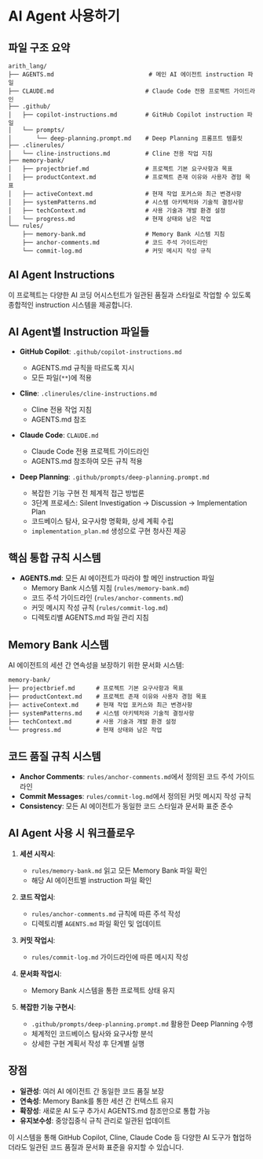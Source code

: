# AI Agent 사용하기

## 파일 구조 요약

```
arith_lang/
├── AGENTS.md                           # 메인 AI 에이전트 instruction 파일
├── CLAUDE.md                          # Claude Code 전용 프로젝트 가이드라인
├── .github/
│   ├── copilot-instructions.md        # GitHub Copilot instruction 파일
│   └── prompts/
│       └── deep-planning.prompt.md    # Deep Planning 프롬프트 템플릿
├── .clinerules/
│   └── cline-instructions.md          # Cline 전용 작업 지침
├── memory-bank/
│   ├── projectbrief.md                # 프로젝트 기본 요구사항과 목표
│   ├── productContext.md              # 프로젝트 존재 이유와 사용자 경험 목표
│   ├── activeContext.md               # 현재 작업 포커스와 최근 변경사항
│   ├── systemPatterns.md              # 시스템 아키텍처와 기술적 결정사항
│   ├── techContext.md                 # 사용 기술과 개발 환경 설정
│   └── progress.md                    # 현재 상태와 남은 작업
└── rules/
    ├── memory-bank.md                 # Memory Bank 시스템 지침
    ├── anchor-comments.md             # 코드 주석 가이드라인
    └── commit-log.md                  # 커밋 메시지 작성 규칙
```

## AI Agent Instructions

이 프로젝트는 다양한 AI 코딩 어시스턴트가 일관된 품질과 스타일로 작업할 수 있도록 종합적인 instruction 시스템을 제공합니다.

## AI Agent별 Instruction 파일들

- **GitHub Copilot**: `.github/copilot-instructions.md`
  - AGENTS.md 규칙을 따르도록 지시
  - 모든 파일(`**`)에 적용

- **Cline**: `.clinerules/cline-instructions.md`
  - Cline 전용 작업 지침
  - AGENTS.md 참조

- **Claude Code**: `CLAUDE.md`
  - Claude Code 전용 프로젝트 가이드라인
  - AGENTS.md 참조하여 모든 규칙 적용

- **Deep Planning**: `.github/prompts/deep-planning.prompt.md`
  - 복잡한 기능 구현 전 체계적 접근 방법론
  - 3단계 프로세스: Silent Investigation → Discussion → Implementation Plan
  - 코드베이스 탐사, 요구사항 명확화, 상세 계획 수립
  - `implementation_plan.md` 생성으로 구현 청사진 제공

## 핵심 통합 규칙 시스템

- **AGENTS.md**: 모든 AI 에이전트가 따라야 할 메인 instruction 파일
  - Memory Bank 시스템 지침 (`rules/memory-bank.md`)
  - 코드 주석 가이드라인 (`rules/anchor-comments.md`)  
  - 커밋 메시지 작성 규칙 (`rules/commit-log.md`)
  - 디렉토리별 AGENTS.md 파일 관리 지침

## Memory Bank 시스템

AI 에이전트의 세션 간 연속성을 보장하기 위한 문서화 시스템:

```
memory-bank/
├── projectbrief.md      # 프로젝트 기본 요구사항과 목표
├── productContext.md    # 프로젝트 존재 이유와 사용자 경험 목표
├── activeContext.md     # 현재 작업 포커스와 최근 변경사항
├── systemPatterns.md    # 시스템 아키텍처와 기술적 결정사항
├── techContext.md       # 사용 기술과 개발 환경 설정
└── progress.md          # 현재 상태와 남은 작업
```

## 코드 품질 규칙 시스템

- **Anchor Comments**: `rules/anchor-comments.md`에서 정의된 코드 주석 가이드라인
- **Commit Messages**: `rules/commit-log.md`에서 정의된 커밋 메시지 작성 규칙
- **Consistency**: 모든 AI 에이전트가 동일한 코드 스타일과 문서화 표준 준수

## AI Agent 사용 시 워크플로우

1. **세션 시작시**: 
   - `rules/memory-bank.md` 읽고 모든 Memory Bank 파일 확인
   - 해당 AI 에이전트별 instruction 파일 확인

2. **코드 작업시**: 
   - `rules/anchor-comments.md` 규칙에 따른 주석 작성
   - 디렉토리별 `AGENTS.md` 파일 확인 및 업데이트

3. **커밋 작업시**: 
   - `rules/commit-log.md` 가이드라인에 따른 메시지 작성

4. **문서화 작업시**:
   - Memory Bank 시스템을 통한 프로젝트 상태 유지

5. **복잡한 기능 구현시**:
   - `.github/prompts/deep-planning.prompt.md` 활용한 Deep Planning 수행
   - 체계적인 코드베이스 탐사와 요구사항 분석
   - 상세한 구현 계획서 작성 후 단계별 실행

## 장점

- **일관성**: 여러 AI 에이전트 간 동일한 코드 품질 보장
- **연속성**: Memory Bank를 통한 세션 간 컨텍스트 유지
- **확장성**: 새로운 AI 도구 추가시 AGENTS.md 참조만으로 통합 가능
- **유지보수성**: 중앙집중식 규칙 관리로 일관된 업데이트

이 시스템을 통해 GitHub Copilot, Cline, Claude Code 등 다양한 AI 도구가 협업하더라도 일관된 코드 품질과 문서화 표준을 유지할 수 있습니다.
